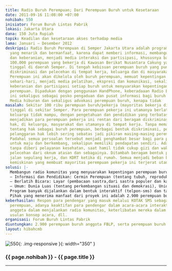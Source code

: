 ```yaml
---
title: Radio Buruh Perempuan; Dari Perempuan Buruh untuk Kesetaraan
date: 2011-09-16 11:08:00 +07:00
nohibah: 550
inisiator: Forum Buruh Lintas Pabrik
lokasi: Jakarta Utara
dana: 150 Juta Rupiah
topik: Keadilan dan kesetaraan akses terhadap media
lama: Januari – Desember 2012
deskripsi: Radio Buruh Perempuan di Semper Jakarta Utara adalah program komunitas
  yang menarik dan bermanfaat, karena dapat memberi informasi, membangun kesadaran
  dan keberanian, menjadi media interaksi dan partisipasi, khususnya bagi sekitar
  100.000 perempuan yang bekerja di Kawasan Berikat Nusantara Cakung yang hampir keseluruhan
  tinggal di daerah Semper. Di tengah kebisuan perempuan buruh yang punya pengalaman
  diskriminasi dan pelecehan di tempat kerja, keluarga dan di masyarakat. Radio Buruh
  Perempuan ini akan dikelola oleh buruh perempuan, memuat kepentingan dan pengalaman
  sehari-hari, menjadi media pelatihan, ekspresi dan komunikasi, sekaligus membangun
  keberanian dan partisipasi setiap buruh untuk menyuarakan kepentingannya sebagai
  perempuan. Dipadukan dengan penggunaan HandPhone, keberadaaan Radio Buruh Perempuan
  ini sekaligus sebagai posko pengaduan dan pusat informasi bagi buruh perempuan.
  Media hiburan dan sekaligus advokasi perempuan buruh, kenapa tidak
masalah: Sekitar 100 ribu perempuan buruh/pekerja (mayoritas bekerja di pabrik garmen)
  tinggal di sekitar Semper. Para perempuan pekerja ini utamanya berlatar belakang
  keluarga tidak mampu, dengan pengetahuan dan pendidikan yang terbatas. Kondisi ini
  menjadikan para perempuan pekerja ini rentan dari beragam diskriminasi dan pelanggaran
  hak, di keluarga, masyarakat dan utamanya di tempat kerja. Tanpa memahami sepenuhnya
  tentang hak sebagai buruh perempuan, berbagai bentuk diskriminasi, pelecehan dan
  pelanggaran hak lebih sering sebatas jadi pikiran masing-masing perempuan pekerja.
  Padahal semua persoalan tersebut menjadi penghambat besar bagi para perempuan pekerja
  untuk maju dan berkembang, sekalipun memiliki pendapatan sendiri. Ada yang keguguran
  tanpa diberi pelayanan kesehatan, saat hamil tidak cukup gizi dan waktu istirahat,
  pelecehan dari oknum atasan dan sebagainya. Ditambah beragam bentuk pelecehan di
  jalan sepulang kerja, dan KDRT ketika di rumah. Semua menjadi beban berat, di tengah
  kemiskinan yang membuat mayoritas perempuan pekerja ini terjerat utang rentenir.
solusi: |-
  Membangun radio komunitas yang menyuarakan kepentingan perempuan buruh, dan akan dikelola oleh para perempuan buruh, dengan program:
  – Informasi dan Pendidikan: Cermin Perempuan (tentang tubuh, reproduksi dan seksualitas), Hak dan Hukum (tentang hak sebagai perempuan dan buruh dari aturan internasional dan nasional), Perempuan Pelita (kisah tokoh inspiratif), dan Rumah (tentang pengaturan ekonomi dan keluarga)
  – Berlatih Bicara: Layar (pembacaan sastra,dari sastra populer dan karya buruh), Ceritaku (kisah pengalaman hidup perempuan buruh), Kotak SMS (pembacaan dan tanggapan atas pengaduan diskriminasi via sms), dan Andai Saja (pendapat jika menjadi sesuatu yang lain, via telpon dan sms)
  – Umum: Dunia Luas (tentang perkembangan situasi dan demokrasi), Union (tentang organisasi dan aktivitas bersama), Pagii..! (acara musik sebelum kerja sekaligus saling sapa antar perempuan buruh, diselingi info berita)
  Program banyak dijalankan dalam bentuk interaktif (telpon-sms) dan talk show (off-air dan on-air), serta didukung dengan agenda pertemuan pendengar.
  Pihak yang menerima manfaat dari proyek ini adalah 2.900 perempuan buruh anggota FBLP, serta perempuan buruh dan perempuan pada umumnya yang tinggal di sekitar Semper, Jakarta Utara
keberhasilan: Respon para pendengar yang masuk melalui KOTAK SMS sebagai posko pengaduan
  perempuan, adanya keaktifan para pendengar dalam acara-acara interaktif, dan keaktifan
  anggota dalam menjalankan radio komunitas, keterlibatan mereka dalam penyiaran,
  usulan konsep acara, dll.
organisasi: Forum Buruh Lintas Pabrik 
diuntungkan: 2.900 perempuan buruh anggota FBLP, serta perempuan buruh dan perempuan pada umumnya yang tinggal di sekitar Semper, Jakarta Utara 
layout: hibahcmb
---
```


![550](/static/img/hibahcmb/550.png){: .img-responsive }{: width="350" }

### {{ page.nohibah }} - {{ page.title }}

---
